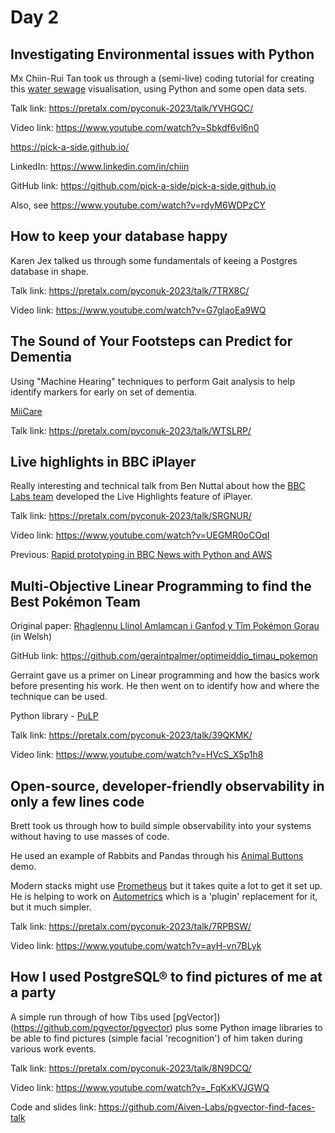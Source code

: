 # Day 2

## Investigating Environmental issues with Python

Mx Chiin-Rui Tan took us through a (semi-live) coding tutorial for creating this [water sewage](https://pick-a-side.github.io/notebooks/sewageMap.html) visualisation, using Python and some open data sets.

Talk link: https://pretalx.com/pyconuk-2023/talk/YVHGQC/

Video link: https://www.youtube.com/watch?v=Sbkdf6vl6n0

https://pick-a-side.github.io/

LinkedIn: https://www.linkedin.com/in/chiin

GitHub link: https://github.com/pick-a-side/pick-a-side.github.io

Also, see https://www.youtube.com/watch?v=rdyM6WDPzCY

## How to keep your database happy

Karen Jex talked us through some fundamentals of keeing a Postgres database in shape.

Talk link: https://pretalx.com/pyconuk-2023/talk/7TRX8C/

Video link: https://www.youtube.com/watch?v=G7glaoEa9WQ

## The Sound of Your Footsteps can Predict for Dementia

Using "Machine Hearing" techniques to perform Gait analysis to help identify markers for early on set of dementia.

[MiiCare](https://www.miicare.co.uk/)

Talk link: https://pretalx.com/pyconuk-2023/talk/WTSLRP/

## Live highlights in BBC iPlayer

Really interesting and technical talk from Ben Nuttal about how the [BBC Labs team](https://bbcnewslabs.co.uk) developed the Live Highlights feature of iPlayer.

Talk link: https://pretalx.com/pyconuk-2023/talk/SRGNUR/

Video link: https://www.youtube.com/watch?v=UEGMR0oCOqI

Previous: [Rapid prototyping in BBC News with Python and AWS](https://www.youtube.com/watch?v=LIy964OVRKw)

## Multi-Objective Linear Programming to find the Best Pokémon Team

Original paper: [Rhaglennu Llinol Amlamcan i Ganfod y Tîm Pokémon Gorau](https://gwerddon.cymru/media/33hczj1i/rhifyn34-e4.pdf) (in Welsh)

GitHub link: https://github.com/geraintpalmer/optimeiddio_timau_pokemon

Gerraint gave us a primer on Linear programming and how the basics work before presenting his work. He then went on to identify how and where the technique can be used.

Python library - [PuLP](https://pypi.org/project/PuLP/)

Talk link: https://pretalx.com/pyconuk-2023/talk/39QKMK/

Video link: https://www.youtube.com/watch?v=HVcS_X5p1h8

## Open-source, developer-friendly observability in only a few lines code

Brett took us through how to build simple observability into your systems without having to use masses of code.

He used an example of Rabbits and Pandas through his [Animal Buttons](https://www.animalbuttons.biz/) demo.

Modern stacks might use [Prometheus](https://prometheus.io/) but it takes quite a lot to get it set up. He is helping to work on  [Autometrics](https://autometrics.dev/) which is a 'plugin' replacement for it, but it much simpler.

Talk link: https://pretalx.com/pyconuk-2023/talk/7RPBSW/

Video link: https://www.youtube.com/watch?v=ayH-vn7BLyk

## How I used PostgreSQL® to find pictures of me at a party

A simple run through of how Tibs used [pgVector])(https://github.com/pgvector/pgvector) plus some Python image libraries to be able to find pictures (simple facial 'recognition') of him taken during various work events.

Talk link: https://pretalx.com/pyconuk-2023/talk/8N9DCQ/

Video link: https://www.youtube.com/watch?v=_FqKxKVJGWQ

Code and slides link: https://github.com/Aiven-Labs/pgvector-find-faces-talk
